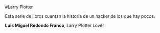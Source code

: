 #Larry Plotter

Esta serie de libros cuentan la historia de un hacker de los que hay pocos.

**Luis Miguel Redondo Franco**, Larry Plotter Lover
